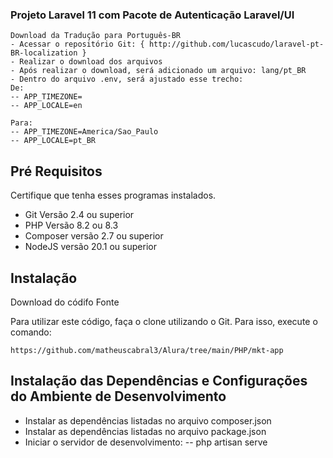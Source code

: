 ### Projeto Laravel 11 com Pacote de Autenticação Laravel/UI

```
Download da Tradução para Português-BR
- Acessar o repositório Git: { http://github.com/lucascudo/laravel-pt-BR-localization }
- Realizar o download dos arquivos
- Após realizar o download, será adicionado um arquivo: lang/pt_BR
- Dentro do arquivo .env, será ajustado esse trecho:
De:
-- APP_TIMEZONE=
-- APP_LOCALE=en

Para:
-- APP_TIMEZONE=America/Sao_Paulo
-- APP_LOCALE=pt_BR
```

## Pré Requisitos

Certifique que tenha esses programas instalados.

-   Git Versão 2.4 ou superior
-   PHP Versão 8.2 ou 8.3
-   Composer versão 2.7 ou superior
-   NodeJS versão 20.1 ou superior

## Instalação

Download do códifo Fonte

Para utilizar este código, faça o clone utilizando o Git. Para isso, execute o comando:

```
https://github.com/matheuscabral3/Alura/tree/main/PHP/mkt-app
```

## Instalação das Dependências e Configurações do Ambiente de Desenvolvimento

-   Instalar as dependências listadas no arquivo composer.json
-   Instalar as dependências listadas no arquivo package.json
-   Iniciar o servidor de desenvolvimento:
    -- php artisan serve
